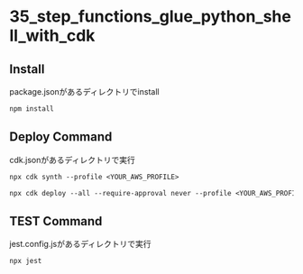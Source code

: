 # 35_step_functions_glue_python_shell_with_cdk

## Install

package.jsonがあるディレクトリでinstall

```txt
npm install
```

## Deploy Command

cdk.jsonがあるディレクトリで実行

```txt
npx cdk synth --profile <YOUR_AWS_PROFILE>
```

```txt
npx cdk deploy --all --require-approval never --profile <YOUR_AWS_PROFILE>
```

## TEST Command

jest.config.jsがあるディレクトリで実行

```txt
npx jest
```
